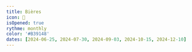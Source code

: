 ```yaml
---
title: Bières
icon: 🍺
isOpened: true
rythme: monthly
color: '#B39148'
dates: [2024-06-25, 2024-07-30, 2024-09-03, 2024-10-15, 2024-12-10]
---
```

